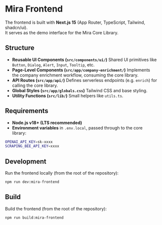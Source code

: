 # Mira Frontend

The frontend is built with **Next.js 15** (App Router, TypeScript, Tailwind, shadcn/ui).  
It serves as the demo interface for the Mira Core Library.

## Structure

- **Reusable UI Components (`src/components/ui/`)** Shared UI primitives like `Button`, `Dialog`, `Alert`, `Input`, `Tooltip`, etc.
- **Page-Level Components (`src/app/company-enrichment/`)** Implements the company enrichment workflow, consuming the core library.
- **API Routes (`src/app/api/`)** Defines serverless endpoints (e.g. `enrich`) for calling the core library.
- **Global Styles (`src/app/globals.css`)** Tailwind CSS and base styling.
- **Utility Functions (`src/lib/`)** Small helpers like `utils.ts`.

## Requirements

- **Node.js v18+ (LTS recommended)**
- **Environment variables** in `.env.local`, passed through to the core library:

```bash
OPENAI_API_KEY=sk-xxxx
SCRAPING_BEE_API_KEY=xxxx
```

## Development

Run the frontend locally (from the root of the repository):

```bash
npm run dev:mira-frontend
```

## Build

Build the frontend (from the root of the repository):

```bash
npm run build:mira-frontend
```
